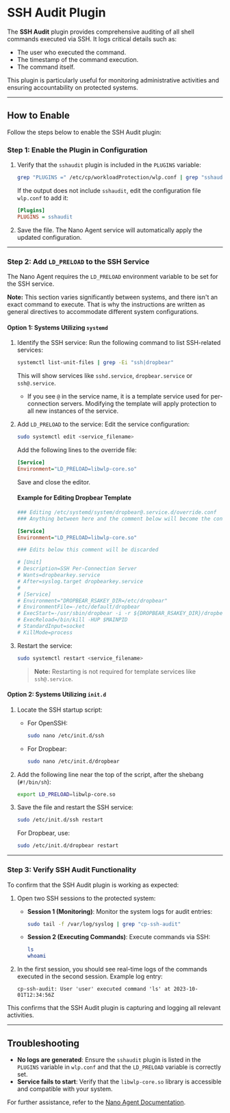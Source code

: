 # SSH Audit Plugin

The **SSH Audit** plugin provides comprehensive auditing of all shell commands executed via SSH. It logs critical details such as:
- The user who executed the command.
- The timestamp of the command execution.
- The command itself.

This plugin is particularly useful for monitoring administrative activities and ensuring accountability on protected systems.

---

## How to Enable

Follow the steps below to enable the SSH Audit plugin:

### Step 1: Enable the Plugin in Configuration
1. Verify that the `sshaudit` plugin is included in the `PLUGINS` variable:
   ```sh
   grep "PLUGINS =" /etc/cp/workloadProtection/wlp.conf | grep "sshaudit"
   ```
   If the output does not include `sshaudit`, edit the configuration file `wlp.conf` to add it:
   ```ini
   [Plugins]
   PLUGINS = sshaudit
   ```
2. Save the file. The Nano Agent service will automatically apply the updated configuration.

---

### Step 2: Add `LD_PRELOAD` to the SSH Service
The Nano Agent requires the `LD_PRELOAD` environment variable to be set for the SSH service.

**Note:** This section varies significantly between systems, and there isn't an exact command to execute. That is why the instructions are written as general directives to accommodate different system configurations.

#### Option 1: Systems Utilizing `systemd`
1. Identify the SSH service:
   Run the following command to list SSH-related services:
   ```sh
   systemctl list-unit-files | grep -Ei "ssh|dropbear"
   ```
   This will show services like `sshd.service`, `dropbear.service` or `ssh@.service`.

   - If you see `@` in the service name, it is a template service used for per-connection servers. Modifying the template will apply protection to all new instances of the service.

2. Add `LD_PRELOAD` to the service:
   Edit the service configuration:
   ```sh
   sudo systemctl edit <service_filename>
   ```
   Add the following lines to the override file:
   ```ini
   [Service]
   Environment="LD_PRELOAD=libwlp-core.so"
   ```
   Save and close the editor.

   #### Example for Editing Dropbear Template
   ```ini
   ### Editing /etc/systemd/system/dropbear@.service.d/override.conf
   ### Anything between here and the comment below will become the contents of the drop-in file

   [Service]
   Environment="LD_PRELOAD=libwlp-core.so"

   ### Edits below this comment will be discarded

   # [Unit]
   # Description=SSH Per-Connection Server
   # Wants=dropbearkey.service
   # After=syslog.target dropbearkey.service
   #
   # [Service]
   # Environment="DROPBEAR_RSAKEY_DIR=/etc/dropbear"
   # EnvironmentFile=-/etc/default/dropbear
   # ExecStart=-/usr/sbin/dropbear -i -r ${DROPBEAR_RSAKEY_DIR}/dropbear_rsa_host_key  $DROPBEAR_EXTRA_ARGS
   # ExecReload=/bin/kill -HUP $MAINPID
   # StandardInput=socket
   # KillMode=process
   ```

3. Restart the service:
   ```sh
   sudo systemctl restart <service_filename>
   ```
   > **Note:** Restarting is not required for template services like `ssh@.service`.


#### Option 2: Systems Utilizing `init.d`
1. Locate the SSH startup script:
   - For OpenSSH:
     ```sh
     sudo nano /etc/init.d/ssh
     ```
   - For Dropbear:
     ```sh
     sudo nano /etc/init.d/dropbear
     ```

2. Add the following line near the top of the script, after the shebang (`#!/bin/sh`):
   ```sh
   export LD_PRELOAD=libwlp-core.so
   ```

3. Save the file and restart the SSH service:
   ```sh
   sudo /etc/init.d/ssh restart
   ```
   For Dropbear, use:
   ```sh
   sudo /etc/init.d/dropbear restart
   ```
---

### Step 3: Verify SSH Audit Functionality
To confirm that the SSH Audit plugin is working as expected:

1. Open two SSH sessions to the protected system:
   - **Session 1 (Monitoring)**: Monitor the system logs for audit entries:
     ```sh
     sudo tail -f /var/log/syslog | grep "cp-ssh-audit"
     ```
   - **Session 2 (Executing Commands)**: Execute commands via SSH:
     ```sh
     ls
     whoami
     ```

2. In the first session, you should see real-time logs of the commands executed in the second session. Example log entry:
   ```
   cp-ssh-audit: User 'user' executed command 'ls' at 2023-10-01T12:34:56Z
   ```

This confirms that the SSH Audit plugin is capturing and logging all relevant activities.

---

## Troubleshooting
- **No logs are generated**: Ensure the `sshaudit` plugin is listed in the `PLUGINS` variable in `wlp.conf` and that the `LD_PRELOAD` variable is correctly set.
- **Service fails to start**: Verify that the `libwlp-core.so` library is accessible and compatible with your system.

For further assistance, refer to the [Nano Agent Documentation](https://sc1.checkpoint.com/documents/Infinity_Portal/WebAdminGuides/EN/Quantum-IoT-Nano-Agent-Installation/Default.htm).